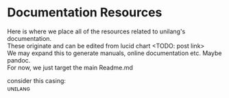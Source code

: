 # Documentation Resources
Here is where we place all of the resources related to unilang's documentation.  
These originate and can be edited from lucid chart <TODO: post link>  
We may expand this to generate manuals, online documentation etc.  Maybe pandoc.  
For now, we just target the main Readme.md

consider this casing:  
ᴜɴɪʟᴀɴɢ